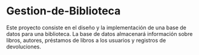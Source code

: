 # Gestion-de-Biblioteca
Este proyecto consiste en el diseño y la implementación de una base de datos para una biblioteca. La base de datos almacenará información sobre libros, autores, préstamos de libros a los usuarios y registros de devoluciones.
